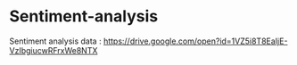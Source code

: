 # Sentiment-analysis
Sentiment analysis
data : https://drive.google.com/open?id=1VZ5i8T8EaIjE-VzIbgiucwRFrxWe8NTX
